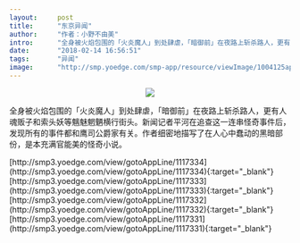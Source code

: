 ```yaml
---
layout:     post
title:      "东京异闻"
author:     "作者：小野不由美"
intro:      "全身被火焰包围的「火炎魔人」到处肆虐，「暗御前」在夜路上斩杀路人，更有人魂贩子和索头妖等魑魅魍魉横行街头。新闻记者平河在追查这一连串怪奇事件后，发现所有的事件都和鹰司公爵家有关。作者细密地描写了在人心中蠢动的黑暗部份，是本充满官能美的怪奇小说。"
date:       "2018-02-14 16:56:51"
tags:       "异闻"
image:      "http://smp.yoedge.com/smp-app/resource/viewImage/1004125appline.png"
---
```

<div style="text-align: center">
<p><img src="http://smp.yoedge.com/smp-app/resource/viewImage/1004125appline.png"/></p>
</div>
<p class="post-meta">
<span>全身被火焰包围的「火炎魔人」到处肆虐，「暗御前」在夜路上斩杀路人，更有人魂贩子和索头妖等魑魅魍魉横行街头。新闻记者平河在追查这一连串怪奇事件后，发现所有的事件都和鹰司公爵家有关。作者细密地描写了在人心中蠢动的黑暗部份，是本充满官能美的怪奇小说。</span>
</p>
[http://smp3.yoedge.com/view/gotoAppLine/1117334](http://smp3.yoedge.com/view/gotoAppLine/1117334){:target="_blank"}
[http://smp3.yoedge.com/view/gotoAppLine/1117333](http://smp3.yoedge.com/view/gotoAppLine/1117333){:target="_blank"}
[http://smp3.yoedge.com/view/gotoAppLine/1117332](http://smp3.yoedge.com/view/gotoAppLine/1117332){:target="_blank"}
[http://smp3.yoedge.com/view/gotoAppLine/1117331](http://smp3.yoedge.com/view/gotoAppLine/1117331){:target="_blank"}


